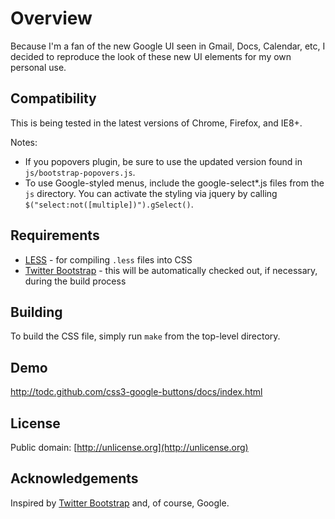 # Overview #

Because I'm a fan of the new Google UI seen in Gmail, Docs, Calendar, etc, I decided to reproduce
the look of these new UI elements for my own personal use.

## Compatibility ##

This is being tested in the latest versions of Chrome, Firefox, and IE8+.

Notes:
* If you popovers plugin, be sure to use the updated version found in `js/bootstrap-popovers.js`.
* To use Google-styled menus, include the google-select*.js files from the `js` directory. You can activate the styling via jquery by calling `$("select:not([multiple])").gSelect()`.


## Requirements ##

* [LESS](http://lesscss.org) - for compiling `.less` files into CSS
* [Twitter Bootstrap](http://github.com/twitter/bootstrap) - this will be automatically checked out, if necessary, during the build process


## Building ##

To build the CSS file, simply run `make` from the top-level directory.


## Demo ##

http://todc.github.com/css3-google-buttons/docs/index.html


## License ##

Public domain: [http://unlicense.org](http://unlicense.org)


## Acknowledgements ##

Inspired by [Twitter Bootstrap](http://twitter.github.com/bootstrap/) and, of course, Google.